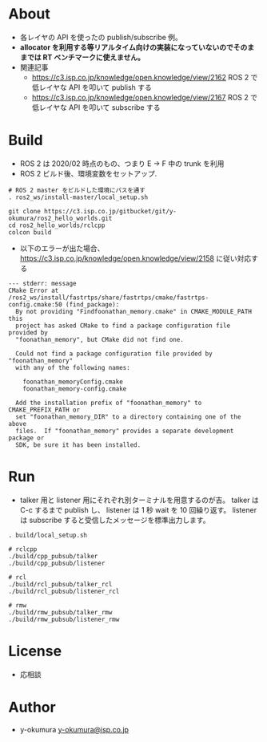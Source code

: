 # About
- 各レイヤの API を使ったの publish/subscribe 例。
- **allocator を利用する等リアルタイム向けの実装になっていないのでそのままでは RT ベンチマークに使えません。**
- 関連記事
  - https://c3.isp.co.jp/knowledge/open.knowledge/view/2162 ROS 2 で低レイヤな API を叩いて publish する
  - https://c3.isp.co.jp/knowledge/open.knowledge/view/2167 ROS 2 で低レイヤな API を叩いて subscribe する


# Build
- ROS 2 は 2020/02 時点のもの、つまり E -> F 中の trunk を利用
- ROS 2 ビルド後、環境変数をセットアップ.

```
# ROS 2 master をビルドした環境にパスを通す
. ros2_ws/install-master/local_setup.sh

git clone https://c3.isp.co.jp/gitbucket/git/y-okumura/ros2_hello_worlds.git
cd ros2_hello_worlds/rclcpp
colcon build
```

- 以下のエラーが出た場合、https://c3.isp.co.jp/knowledge/open.knowledge/view/2158 に従い対応する

```
--- stderr: message                                                                                         
CMake Error at /ros2_ws/install/fastrtps/share/fastrtps/cmake/fastrtps-config.cmake:50 (find_package):
  By not providing "Findfoonathan_memory.cmake" in CMAKE_MODULE_PATH this
  project has asked CMake to find a package configuration file provided by
  "foonathan_memory", but CMake did not find one.

  Could not find a package configuration file provided by "foonathan_memory"
  with any of the following names:

    foonathan_memoryConfig.cmake
    foonathan_memory-config.cmake

  Add the installation prefix of "foonathan_memory" to CMAKE_PREFIX_PATH or
  set "foonathan_memory_DIR" to a directory containing one of the above
  files.  If "foonathan_memory" provides a separate development package or
  SDK, be sure it has been installed.
```

# Run
- talker 用と listener 用にそれぞれ別ターミナルを用意するのが吉。
  talker は C-c するまで publish し、 listener は 1 秒 wait を 10 回繰り返す。
  listener は subscribe すると受信したメッセージを標準出力します。

```
. build/local_setup.sh

# rclcpp
./build/cpp_pubsub/talker
./build/cpp_pubsub/listener

# rcl
./build/rcl_pubsub/talker_rcl
./build/rcl_pubsub/listener_rcl

# rmw
./build/rmw_pubsub/talker_rmw
./build/rmw_pubsub/listener_rmw
```

# License
- 応相談

# Author
- y-okumura <y-okumura@isp.co.jp>
